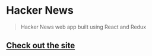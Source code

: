# Hacker News

> Hacker News web app built using React and Redux

## [Check out the site](https://hn.matthewblode.com/)
